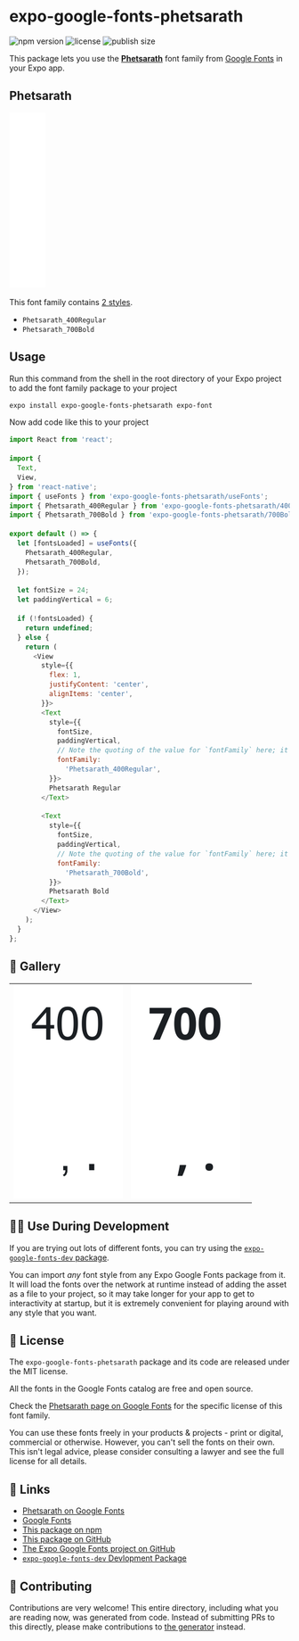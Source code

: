 # expo-google-fonts-phetsarath

![npm version](https://flat.badgen.net/npm/v/expo-google-fonts-phetsarath)
![license](https://flat.badgen.net/github/license/expo/google-fonts)
![publish size](https://flat.badgen.net/packagephobia/install/expo-google-fonts-phetsarath)

This package lets you use the [**Phetsarath**](https://fonts.google.com/specimen/Phetsarath) font family from [Google Fonts](https://fonts.google.com/) in your Expo app.

## Phetsarath

![Phetsarath](./font-family.png)

This font family contains [2 styles](#-gallery).

- `Phetsarath_400Regular`
- `Phetsarath_700Bold`

## Usage

Run this command from the shell in the root directory of your Expo project to add the font family package to your project
```sh
expo install expo-google-fonts-phetsarath expo-font
```

Now add code like this to your project
```js
import React from 'react';

import {
  Text,
  View,
} from 'react-native';
import { useFonts } from 'expo-google-fonts-phetsarath/useFonts';
import { Phetsarath_400Regular } from 'expo-google-fonts-phetsarath/400Regular';
import { Phetsarath_700Bold } from 'expo-google-fonts-phetsarath/700Bold';

export default () => {
  let [fontsLoaded] = useFonts({
    Phetsarath_400Regular,
    Phetsarath_700Bold,
  });

  let fontSize = 24;
  let paddingVertical = 6;

  if (!fontsLoaded) {
    return undefined;
  } else {
    return (
      <View
        style={{
          flex: 1,
          justifyContent: 'center',
          alignItems: 'center',
        }}>
        <Text
          style={{
            fontSize,
            paddingVertical,
            // Note the quoting of the value for `fontFamily` here; it expects a string!
            fontFamily:
              'Phetsarath_400Regular',
          }}>
          Phetsarath Regular
        </Text>

        <Text
          style={{
            fontSize,
            paddingVertical,
            // Note the quoting of the value for `fontFamily` here; it expects a string!
            fontFamily:
              'Phetsarath_700Bold',
          }}>
          Phetsarath Bold
        </Text>
      </View>
    );
  }
};

```

## 🔡 Gallery


||||
|-|-|-|
|![Phetsarath_400Regular](.//400Regular/Phetsarath_400Regular.ttf.png)|![Phetsarath_700Bold](.//700Bold/Phetsarath_700Bold.ttf.png)|||


## 👩‍💻 Use During Development

If you are trying out lots of different fonts, you can try using the [`expo-google-fonts-dev` package](https://github.com/freeboub/google-fonts/tree/master/font-packages/dev#readme).

You can import *any* font style from any Expo Google Fonts package from it. It will load the fonts
over the network at runtime instead of adding the asset as a file to your project, so it may take longer
for your app to get to interactivity at startup, but it is extremely convenient
for playing around with any style that you want.

## 📖 License

The `expo-google-fonts-phetsarath` package and its code are released under the MIT license.

All the fonts in the Google Fonts catalog are free and open source.

Check the [Phetsarath page on Google Fonts](https://fonts.google.com/specimen/Phetsarath) for the specific license of this font family.

You can use these fonts freely in your products & projects - print or digital, commercial or otherwise. However, you can't sell the fonts on their own. This isn't legal advice, please consider consulting a lawyer and see the full license for all details.

## 🔗 Links

- [Phetsarath on Google Fonts](https://fonts.google.com/specimen/Phetsarath)
- [Google Fonts](https://fonts.google.com/)
- [This package on npm](https://www.npmjs.com/package/expo-google-fonts-phetsarath)
- [This package on GitHub](https://github.com/freeboub/google-fonts/tree/master/font-packages/phetsarath)
- [The Expo Google Fonts project on GitHub](https://github.com/freeboub/google-fonts)
- [`expo-google-fonts-dev` Devlopment Package](https://github.com/freeboub/google-fonts/tree/master/font-packages/dev)

## 🤝 Contributing

Contributions are very welcome! This entire directory, including what you are reading now, was generated from code. Instead of submitting PRs to this directly, please make contributions to [the generator](https://github.com/freeboub/google-fonts/tree/master/packages/generator) instead.
